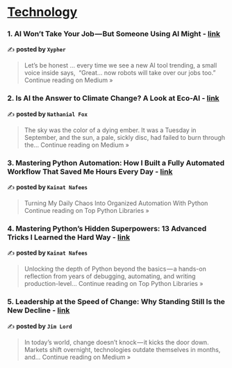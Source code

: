 
<h1><a href=https://medium.com/tag/technology/recommended target="_blank" rel="noopener noreferrer">Technology</a></h1>
<h3>1. AI Won’t Take Your Job — But Someone Using AI Might - <a href="https://medium.com/@ashiwrites576/ai-wont-take-your-job-but-someone-using-ai-might-28500316485a?source=rss------technology-5" target="_blank" rel="noopener noreferrer">link</a></h3>

✍️ **posted by `Xypher`**

<blockquote>Let’s be honest … every time we see a new AI tool trending, a small voice inside says,
 “Great… now robots will take over our jobs too.”
Continue reading on Medium »</blockquote>

<h3>2. Is AI the Answer to Climate Change? A Look at Eco-AI - <a href="https://medium.com/@NathanialFox/is-ai-the-answer-to-climate-change-a-look-at-eco-ai-a7f24a1dd531?source=rss------technology-5" target="_blank" rel="noopener noreferrer">link</a></h3>

✍️ **posted by `Nathanial Fox`**

<blockquote>The sky was the color of a dying ember. It was a Tuesday in September, and the sun, a pale, sickly disc, had failed to burn through the…
Continue reading on Medium »</blockquote>

<h3>3. Mastering Python Automation: How I Built a Fully Automated Workflow That Saved Me Hours Every Day - <a href="https://medium.com/top-python-libraries/mastering-python-automation-how-i-built-a-fully-automated-workflow-that-saved-me-hours-every-day-72a70071e481?source=rss------technology-5" target="_blank" rel="noopener noreferrer">link</a></h3>

✍️ **posted by `Kainat Nafees`**

<blockquote>Turning My Daily Chaos Into Organized Automation With Python
Continue reading on Top Python Libraries »</blockquote>

<h3>4. Mastering Python’s Hidden Superpowers: 13 Advanced Tricks I Learned the Hard Way - <a href="https://medium.com/top-python-libraries/mastering-pythons-hidden-superpowers-13-advanced-tricks-i-learned-the-hard-way-62138531e37f?source=rss------technology-5" target="_blank" rel="noopener noreferrer">link</a></h3>

✍️ **posted by `Kainat Nafees`**

<blockquote>Unlocking the depth of Python beyond the basics — a hands-on reflection from years of debugging, automating, and writing production-level…
Continue reading on Top Python Libraries »</blockquote>

<h3>5. Leadership at the Speed of Change: Why Standing Still Is the New Decline - <a href="https://medium.com/@dontwaitleadnow/leadership-at-the-speed-of-change-why-standing-still-is-the-new-decline-4482e5579f66?source=rss------technology-5" target="_blank" rel="noopener noreferrer">link</a></h3>

✍️ **posted by `Jim Lord`**

<blockquote>In today’s world, change doesn’t knock — it kicks the door down. Markets shift overnight, technologies outdate themselves in months, and…
Continue reading on Medium »</blockquote>

